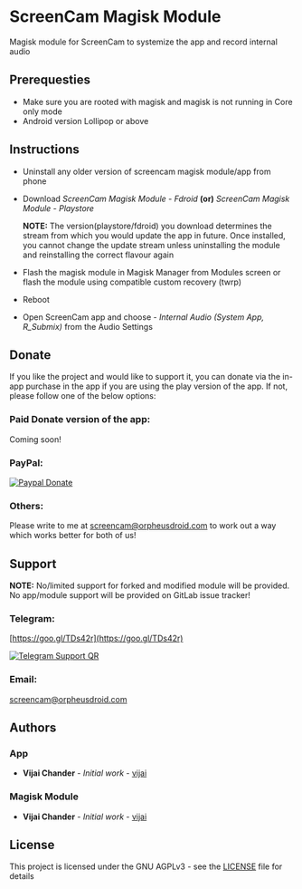 # ScreenCam Magisk Module

Magisk module for ScreenCam to systemize the app and record internal audio

## Prerequesties
- Make sure you are rooted with magisk and magisk is not running in Core only mode
- Android version Lollipop or above

## Instructions

- Uninstall any older version of screencam magisk module/app from phone
- Download *ScreenCam Magisk Module - Fdroid* **(or)** *ScreenCam Magisk Module - Playstore*
        
    **NOTE:** The version(playstore/fdroid) you download determines the stream from which you would update the app in future. Once installed, you cannot change the update stream unless uninstalling the module and reinstalling the correct flavour again
- Flash the magisk module in Magisk Manager from Modules screen or flash the module using compatible custom recovery (twrp)
- Reboot
- Open ScreenCam app and choose - *Internal Audio (System App, R_Submix)* from the Audio Settings

## Donate
If you like the project and would like to support it, you can donate via the in-app purchase in the app if you are using the play version of the app. If not, please follow one of the below options:

### Paid Donate version of the app:
Coming soon!

### PayPal:
[![Paypal Donate](https://www.paypalobjects.com/webstatic/en_US/i/btn/png/gold-pill-paypal-26px.png)](https://paypal.me/vijaichander/5)

### Others:
Please write to me at <a href="mailto:screencam@orpheusdroid.com">screencam@orpheusdroid.com</a> to work out a way which works better for both of us!

## Support
**NOTE:** No/limited support for forked and modified module will be provided. No app/module support will be provided on GitLab issue tracker!

### Telegram:

[https://goo.gl/TDs42r](https://goo.gl/TDs42r)

[![Telegram Support QR](https://goo.gl/TDs42r.qr "Telegram Support QR")](https://goo.gl/TDs42r.qr)

### Email:
<a href="mailto:screencam@orpheusdroid.com">screencam@orpheusdroid.com</a>

## Authors

### App
* **Vijai Chander** - *Initial work* - [vijai](https://gitlab.com/vijai/screenrecorder)

### Magisk Module
* **Vijai Chander** - *Initial work* - [vijai](https://gitlab.com/vijai/screencam-magisk-module)

## License

This project is licensed under the GNU AGPLv3 - see the [LICENSE](LICENSE) file for details
